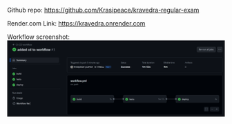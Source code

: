 Github repo: https://github.com/Krasipeace/kravedra-regular-exam

Render.com Link: https://kravedra.onrender.com

Workflow screenshot: 
![scr](scr.PNG)
